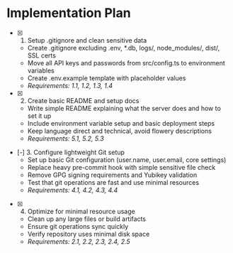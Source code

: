 # Implementation Plan

- [x] 1. Setup .gitignore and clean sensitive data
  - Create .gitignore excluding .env, *.db, logs/, node_modules/, dist/, SSL certs
  - Move all API keys and passwords from src/config.ts to environment variables
  - Create .env.example template with placeholder values
  - _Requirements: 1.1, 1.2, 1.3, 1.4_

- [x] 2. Create basic README and setup docs
  - Write simple README explaining what the server does and how to set it up
  - Include environment variable setup and basic deployment steps
  - Keep language direct and technical, avoid flowery descriptions
  - _Requirements: 5.1, 5.2, 5.3_

- [-] 3. Configure lightweight Git setup
  - Set up basic Git configuration (user.name, user.email, core settings)
  - Replace heavy pre-commit hook with simple sensitive file check
  - Remove GPG signing requirements and Yubikey validation
  - Test that git operations are fast and use minimal resources
  - _Requirements: 4.1, 4.2, 4.3, 4.4_

- [x] 4. Optimize for minimal resource usage
  - Clean up any large files or build artifacts
  - Ensure git operations sync quickly
  - Verify repository uses minimal disk space
  - _Requirements: 2.1, 2.2, 2.3, 2.4, 2.5_